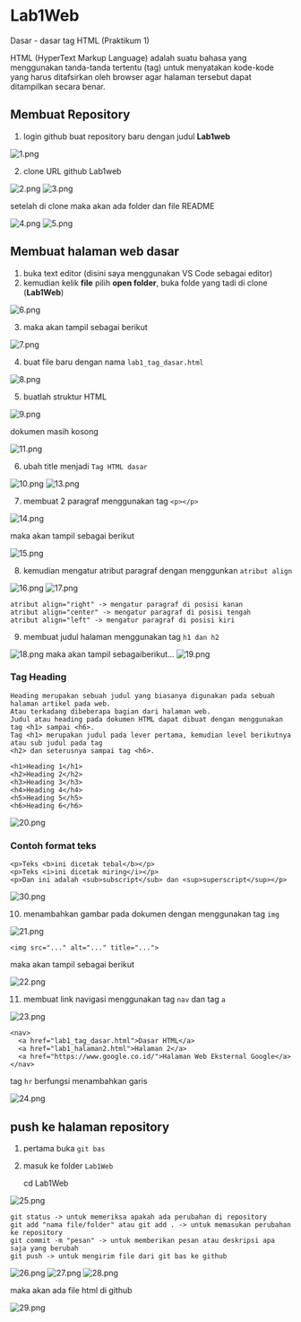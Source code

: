 # Lab1Web

Dasar - dasar tag HTML (Praktikum 1)

HTML (HyperText Markup Language) adalah suatu bahasa yang menggunakan tanda-tanda tertentu (tag) untuk menyatakan kode-kode yang harus ditafsirkan oleh browser agar halaman tersebut dapat ditampilkan secara benar.

## Membuat Repository

1. login github buat repository baru dengan judul **Lab1web**

![1.png](img/1.png)

2. clone URL github Lab1web

![2.png](img/2.png)
![3.png](img/3.png)

setelah di clone maka akan ada folder dan file README

![4.png](img/4.png)
![5.png](img/5.png)

## Membuat halaman web dasar 

1. buka text editor (disini saya menggunakan VS Code sebagai editor)
2. kemudian kelik **file** pilih **open folder**, buka folde yang tadi di clone (**Lab1Web**)

![6.png](img/6.png)

3. maka akan tampil sebagai berikut

![7.png](img/7.png)

4. buat file baru dengan nama `lab1_tag_dasar.html`

![8.png](img/8.png)

5. buatlah struktur HTML 

![9.png](img/9.png)

dokumen masih kosong 

![11.png](img/11.png)

6. ubah title menjadi `Tag HTML dasar`

![10.png](img/10.png)
![13.png](img/13.png)

7. membuat 2 paragraf menggunakan tag `<p></p>`

![14.png](img/14.png)

maka akan tampil sebagai berikut

![15.png](img/15.png)

8. kemudian mengatur atribut paragraf dengan menggunkan `atribut align`

![16.png](img/16.png)
![17.png](img/17.png)

    atribut align="right" -> mengatur paragraf di posisi kanan
    atribut align="center" -> mengatur paragraf di posisi tengah
    atribut align="left" -> mengatur paragraf di posisi kiri

9. membuat judul halaman menggunakan tag `h1 dan h2`

![18.png](img/18.png)
maka akan tampil sebagaiberikut...
![19.png](img/19.png)

### Tag Heading
    Heading merupakan sebuah judul yang biasanya digunakan pada sebuah halaman artikel pada web.
    Atau terkadang dibeberapa bagian dari halaman web.
    Judul atau heading pada dokumen HTML dapat dibuat dengan menggunakan tag <h1> sampai <h6>.
    Tag <h1> merupakan judul pada lever pertama, kemudian level berikutnya atau sub judul pada tag
    <h2> dan seterusnya sampai tag <h6>.

    <h1>Heading 1</h1>
    <h2>Heading 2</h2>
    <h3>Heading 3</h3>
    <h4>Heading 4</h4>
    <h5>Heading 5</h5>
    <h6>Heading 6</h6>

![20.png](img/20.png)

### Contoh format teks

    <p>Teks <b>ini dicetak tebal</b></p>
    <p>Teks <i>ini dicetak miring</i></p>
    <p>Dan ini adalah <sub>subscript</sub> dan <sup>superscript</sup></p>

![30.png](img/30.png)

10. menambahkan gambar pada dokumen dengan menggunakan tag `img`

![21.png](img/21.png)

    <img src="..." alt="..." title="...">

maka akan tampil sebagai berikut

![22.png](img/22.png)


11. membuat link navigasi menggunakan tag `nav` dan tag `a`

![23.png](img/23.png)

    <nav>
      <a href="lab1_tag_dasar.html">Dasar HTML</a>
      <a href="lab1_halaman2.html">Halaman 2</a>
      <a href="https://www.google.co.id/">Halaman Web Eksternal Google</a>
    </nav>

tag `hr` berfungsi menambahkan garis 

![24.png](img/24.png)

## push ke halaman repository

1. pertama buka `git bas` 
2. masuk ke folder `Lab1Web`

    cd Lab1Web

![25.png](img/25.png)

    git status -> untuk memeriksa apakah ada perubahan di repository
    git add "nama file/folder" atau git add . -> untuk memasukan perubahan ke repository
    git commit -m "pesan" -> untuk memberikan pesan atau deskripsi apa saja yang berubah
    git push -> untuk mengirim file dari git bas ke github

![26.png](img/26.png)
![27.png](img/27.png)
![28.png](img/28.png)

maka akan ada file html di github 

![29.png](img/29.png)
